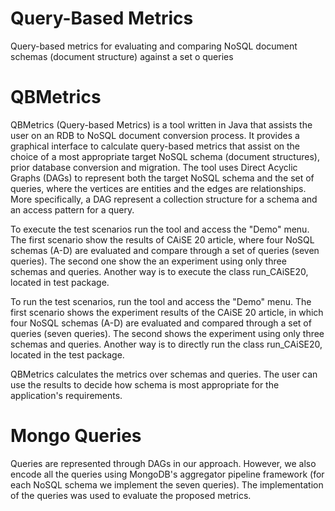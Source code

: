 # Query-Based Metrics
Query-based metrics for evaluating and comparing NoSQL document schemas (document structure) against a set o queries

# QBMetrics

QBMetrics (Query-based Metrics) is a tool written in Java that assists the user on an RDB to NoSQL document conversion process. It provides a graphical interface to calculate query-based metrics that assist on the choice of a most appropriate target NoSQL
schema (document structures), prior database conversion and migration. The tool uses Direct Acyclic Graphs (DAGs) to represent both the target NoSQL schema and the set of queries, where the vertices are entities and the edges are relationships. More specifically, a DAG represent a collection structure for a schema and an access pattern for a query.

To execute the test scenarios run the tool and access the "Demo" menu. The first scenario show the results of CAiSE 20 article, where four NoSQL schemas (A-D) are evaluated and compare through a set of queries (seven queries). The second one show the an experiment using only three schemas and queries. Another way is to execute the class run_CAiSE20, located in test package.

To run the test scenarios, run the tool and access the "Demo" menu. The first scenario shows the experiment results of the CAiSE 20 article, in which four NoSQL schemas (A-D) are evaluated and compared through a set of queries (seven queries). The second shows the experiment using only three schemas and queries. Another way is to directly run the class run_CAiSE20, located in the test package.

QBMetrics calculates the metrics over schemas and queries. The user can use the results to decide how schema is most appropriate for the application's requirements.

# Mongo Queries

Queries are represented through DAGs in our approach. However, we also encode all the queries using MongoDB's aggregator pipeline framework (for each NoSQL schema we implement the seven queries). The implementation of the queries was used to evaluate the proposed metrics.
